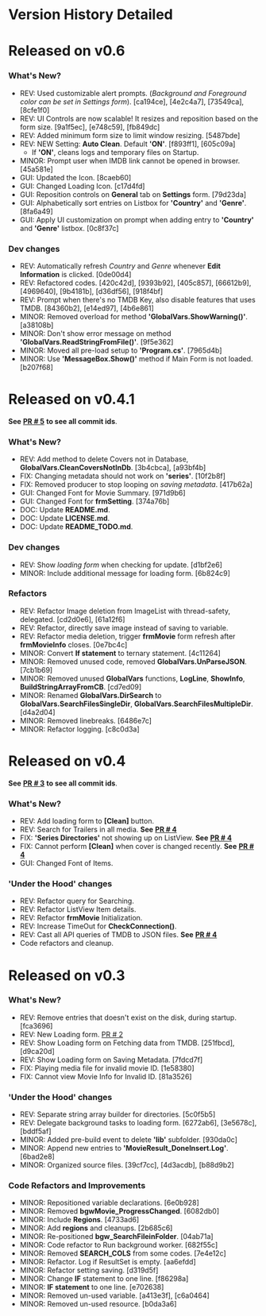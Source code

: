 # Version History Detailed

# Released on v0.6
### What's New?
- REV: Used customizable alert prompts. (*Background and Foreground color can be set in Settings form*). [ca194ce], [4e2c4a7], [73549ca], [8cfe1f0]
- REV: UI Controls are now scalable! It resizes and reposition based on the form size. [9a1f5ec], [e748c59], [fb849dc]
- REV: Added minimum form size to limit window resizing. [5487bde]
- REV: NEW Setting: **Auto Clean**. Default **'ON'**. [f893ff1], [605c09a]
  - If **'ON'**, cleans logs and temporary files on Startup.
- MINOR: Prompt user when IMDB link cannot be opened in browser. [45a581e]
- GUI: Updated the Icon. [8caeb60]
- GUI: Changed Loading Icon. [c17d4fd]
- GUI: Reposition controls on **General** tab on **Settings** form. [79d23da]
- GUI: Alphabetically sort entries on Listbox for **'Country'** and **'Genre'**. [8fa6a49]
- GUI: Apply UI customization on prompt when adding entry to **'Country'** and **'Genre'** listbox. [0c8f37c]

### Dev changes
- REV: Automatically refresh *Country* and *Genre* whenever **Edit Information** is clicked. [0de00d4]
- REV: Refactored codes. [420c42d], [9393b92], [405c857], [66612b9], [4969640], [9b4181b], [d36df56], [918f4bf]
- REV: Prompt when there's no TMDB Key, also disable features that uses TMDB. [84360b2], [e14ed97], [4b6e861]
- MINOR: Removed overload for method **'GlobalVars.ShowWarning()'**. [a38108b]
- MINOR: Don't show error message on method **'GlobalVars.ReadStringFromFile()'**. [9f5e362]
- MINOR: Moved all pre-load setup to **'Program.cs'**. [7965d4b]
- MINOR: Use **'MessageBox.Show()'** method if Main Form is not loaded. [b207f68]

# Released on v0.4.1
**See** [**PR # 5**](https://github.com/JerloPH/HomeCinema/pull/5) **to see all commit ids**. <br>

### What's New?
- REV: Add method to delete Covers not in Database, **GlobalVars.CleanCoversNotInDb**. [3b4cbca], [a93bf4b]
- FIX: Changing metadata should not work on **'series'**. [10f2b8f]
- FIX: Removed producer to stop looping on *saving metadata*. [417b62a]
- GUI: Changed Font for Movie Summary. [971d9b6]
- GUI: Changed Font for **frmSetting**. [374a76b]
- DOC: Update **README.md**.
- DOC: Update **LICENSE.md**.
- DOC: Update **README_TODO.md**.

### Dev changes
- REV: Show *loading form* when checking for update. [d1bf2e6]
- MINOR: Include additional message for loading form. [6b824c9]

### Refactors
- REV: Refactor Image deletion from ImageList with thread-safety, delegated. [cd2d0e6], [61a12f6]
- REV: Refactor, directly save image instead of saving to variable.
- REV: Refactor media deletion, trigger **frmMovie** form refresh after **frmMovieInfo** closes. [0e7bc4c]
- MINOR: Convert **If statement** to ternary statement. [4c11264]
- MINOR: Removed unused code, removed **GlobalVars.UnParseJSON**. [7cb1b69]
- MINOR: Removed unused **GlobalVars** functions, **LogLine**, **ShowInfo**, **BuildStringArrayFromCB**. [cd7ed09]
- MINOR: Renamed **GlobalVars.DirSearch** to **GlobalVars.SearchFilesSingleDir**, **GlobalVars.SearchFilesMultipleDir**. [d4a2d04]
- MINOR: Removed linebreaks. [6486e7c]
- MINOR: Refactor logging. [c8c0d3a]

# Released on v0.4
**See** [**PR # 3**](https://github.com/JerloPH/HomeCinema/pull/3) **to see all commit ids**. <br>

### What's New?
- REV: Add loading form to **[Clean]** button.
- REV: Search for Trailers in all media. **See** [**PR # 4**](https://github.com/JerloPH/HomeCinema/pull/4)
- FIX: **'Series Directories'** not showing up on ListView. **See** [**PR # 4**](https://github.com/JerloPH/HomeCinema/pull/4)
- FIX: Cannot perform **[Clean]** when cover is changed recently. **See** [**PR # 4**](https://github.com/JerloPH/HomeCinema/pull/4)
- GUI: Changed Font of Items.

### 'Under the Hood' changes
- REV: Refactor query for Searching.
- REV: Refactor ListView Item details.
- REV: Refactor **frmMovie** Initialization.
- REV: Increase TimeOut for **CheckConnection()**.
- REV: Cast all API queries of TMDB to JSON files. **See** [**PR # 4**](https://github.com/JerloPH/HomeCinema/pull/4)
- Code refactors and cleanup.

# Released on v0.3
### What's New?
- REV: Remove entries that doesn't exist on the disk, during startup. [fca3696]
- REV: New Loading form. [PR # 2](https://github.com/JerloPH/HomeCinema/pull/2)
- REV: Show Loading form on Fetching data from TMDB. [251fbcd], [d9ca20d]
- REV: Show Loading form on Saving Metadata. [7fdcd7f]
- FIX: Playing media file for invalid movie ID. [1e58380]
- FIX: Cannot view Movie Info for Invalid ID. [81a3526]

### 'Under the Hood' changes
- REV: Separate string array builder for directories. [5c0f5b5]
- REV: Delegate background tasks to loading form. [6272ab6], [3e5678c], [bddf5af]
- MINOR: Added pre-build event to delete **'lib'** subfolder. [930da0c]
- MINOR: Append new entries to **'MovieResult_DoneInsert.Log'**. [6bad2e8]
- MINOR: Organized source files. [39cf7cc], [4d3acdb], [b88d9b2]

### Code Refactors and Improvements
- MINOR: Repositioned variable declarations. [6e0b928]
- MINOR: Removed **bgwMovie_ProgressChanged**. [6082db0]
- MINOR: Include **Regions**. [4733ad6]
- MINOR: Add **regions** and cleanups. [2b685c6]
- MINOR: Re-positioned **bgw_SearchFileinFolder**. [04ab71a]
- MINOR: Code refactor to Run background worker. [682f55c]
- MINOR: Removed **SEARCH_COLS** from some codes. [7e4e12c]
- MINOR: Refactor. Log if ResultSet is empty. [aa6efdd]
- MINOR: Refactor setting saving. [d319d5f]
- MINOR: Change **IF** statement to one line. [f86298a]
- MINOR: **IF statement** to one line. [e702638]
- MINOR: Removed un-used variable. [a413e3f], [c6a0464]
- MINOR: Removed un-used resource. [b0da3a6]